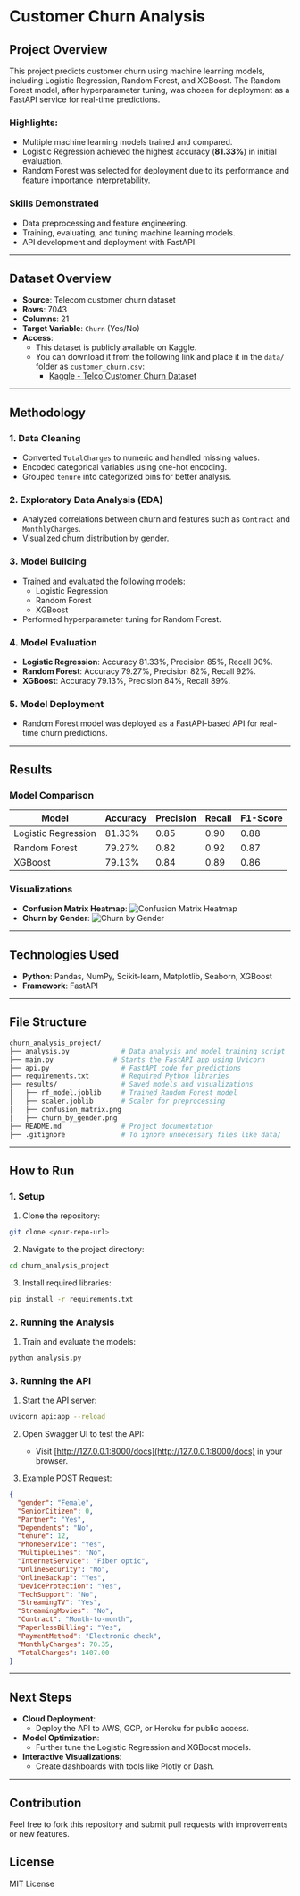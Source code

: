 
# Customer Churn Analysis

## Project Overview
This project predicts customer churn using machine learning models, including Logistic Regression, Random Forest, and XGBoost. 
The Random Forest model, after hyperparameter tuning, was chosen for deployment as a FastAPI service for real-time predictions.

### Highlights:
- Multiple machine learning models trained and compared.
- Logistic Regression achieved the highest accuracy (**81.33%**) in initial evaluation.
- Random Forest was selected for deployment due to its performance and feature importance interpretability.

### Skills Demonstrated
- Data preprocessing and feature engineering.
- Training, evaluating, and tuning machine learning models.
- API development and deployment with FastAPI.

---

## Dataset Overview
- **Source**: Telecom customer churn dataset
- **Rows**: 7043
- **Columns**: 21
- **Target Variable**: `Churn` (Yes/No)
- **Access**: 
  - This dataset is publicly available on Kaggle.
  - You can download it from the following link and place it in the `data/` folder as `customer_churn.csv`:
    - [Kaggle - Telco Customer Churn Dataset](https://www.kaggle.com/datasets/blastchar/telco-customer-churn)

---

## Methodology

### **1. Data Cleaning**
- Converted `TotalCharges` to numeric and handled missing values.
- Encoded categorical variables using one-hot encoding.
- Grouped `tenure` into categorized bins for better analysis.

### **2. Exploratory Data Analysis (EDA)**
- Analyzed correlations between churn and features such as `Contract` and `MonthlyCharges`.
- Visualized churn distribution by gender.

### **3. Model Building**
- Trained and evaluated the following models:
  - Logistic Regression
  - Random Forest
  - XGBoost
- Performed hyperparameter tuning for Random Forest.

### **4. Model Evaluation**
- **Logistic Regression**: Accuracy 81.33%, Precision 85%, Recall 90%.
- **Random Forest**: Accuracy 79.27%, Precision 82%, Recall 92%.
- **XGBoost**: Accuracy 79.13%, Precision 84%, Recall 89%.

### **5. Model Deployment**
- Random Forest model was deployed as a FastAPI-based API for real-time churn predictions.

---

## Results
### Model Comparison
| Model              | Accuracy | Precision | Recall | F1-Score |
|--------------------|----------|-----------|--------|----------|
| Logistic Regression | 81.33%   | 0.85      | 0.90   | 0.88     |
| Random Forest       | 79.27%   | 0.82      | 0.92   | 0.87     |
| XGBoost             | 79.13%   | 0.84      | 0.89   | 0.86     |

### Visualizations
- **Confusion Matrix Heatmap**:
  ![Confusion Matrix Heatmap](results/confusion_matrix.png)
- **Churn by Gender**:
  ![Churn by Gender](results/churn_by_gender.png)

---

## Technologies Used
- **Python**: Pandas, NumPy, Scikit-learn, Matplotlib, Seaborn, XGBoost
- **Framework**: FastAPI

---

## File Structure
```bash
churn_analysis_project/
├── analysis.py             # Data analysis and model training script
├── main.py               # Starts the FastAPI app using Uvicorn
├── api.py                  # FastAPI code for predictions
├── requirements.txt        # Required Python libraries
├── results/                # Saved models and visualizations
│   ├── rf_model.joblib     # Trained Random Forest model
│   ├── scaler.joblib       # Scaler for preprocessing
│   ├── confusion_matrix.png
│   ├── churn_by_gender.png
├── README.md               # Project documentation
├── .gitignore              # To ignore unnecessary files like data/
```

---

## How to Run
### 1. Setup
1. Clone the repository:
```bash
git clone <your-repo-url>
```
2. Navigate to the project directory:
```bash
cd churn_analysis_project
```
3. Install required libraries:
```bash
pip install -r requirements.txt
```

### 2. Running the Analysis
1. Train and evaluate the models:
```bash
python analysis.py
```

### 3. Running the API
1. Start the API server:
```bash
uvicorn api:app --reload
```
2. Open Swagger UI to test the API:
   - Visit [http://127.0.0.1:8000/docs](http://127.0.0.1:8000/docs) in your browser.

3. Example POST Request:
```json
{
  "gender": "Female",
  "SeniorCitizen": 0,
  "Partner": "Yes",
  "Dependents": "No",
  "tenure": 12,
  "PhoneService": "Yes",
  "MultipleLines": "No",
  "InternetService": "Fiber optic",
  "OnlineSecurity": "No",
  "OnlineBackup": "Yes",
  "DeviceProtection": "Yes",
  "TechSupport": "No",
  "StreamingTV": "Yes",
  "StreamingMovies": "No",
  "Contract": "Month-to-month",
  "PaperlessBilling": "Yes",
  "PaymentMethod": "Electronic check",
  "MonthlyCharges": 70.35,
  "TotalCharges": 1407.00
}
```

---

## Next Steps
- **Cloud Deployment**:
  - Deploy the API to AWS, GCP, or Heroku for public access.
- **Model Optimization**:
  - Further tune the Logistic Regression and XGBoost models.
- **Interactive Visualizations**:
  - Create dashboards with tools like Plotly or Dash.

---

## Contribution
Feel free to fork this repository and submit pull requests with improvements or new features.

## License
MIT License

